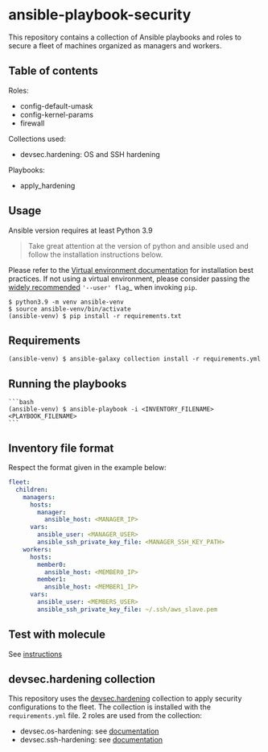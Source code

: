 # ansible-playbook-security

This repository contains a collection of Ansible playbooks and roles to secure a fleet of machines organized as managers and workers.

## Table of contents

Roles:
- config-default-umask
- config-kernel-params
- firewall

Collections used:
- devsec.hardening: OS and SSH hardening

Playbooks:
- apply_hardening

## Usage

Ansible version requires at least Python 3.9

> Take great attention at the version of python and ansible used and follow the installation instructions below.

Please refer to the [Virtual environment documentation](https://virtualenv.pypa.io/en/latest/) for installation best
practices. If not using a virtual environment, please consider passing the
[widely recommended](https://packaging.python.org/tutorials/installing-packages/#installing-to-the-user-site) `'--user' flag`_ when invoking ``pip``.

    $ python3.9 -m venv ansible-venv
    $ source ansible-venv/bin/activate
    (ansible-venv) $ pip install -r requirements.txt

## Requirements

    (ansible-venv) $ ansible-galaxy collection install -r requirements.yml

## Running the playbooks

    ```bash
    (ansible-venv) $ ansible-playbook -i <INVENTORY_FILENAME> <PLAYBOOK_FILENAME>
    ```

## Inventory file format

Respect the format given in the example below:

```yaml
fleet:
  children:
    managers:
      hosts:
        manager:
          ansible_host: <MANAGER_IP>
      vars:
        ansible_user: <MANAGER_USER>
        ansible_ssh_private_key_file: <MANAGER_SSH_KEY_PATH>
    workers:
      hosts:
        member0:
          ansible_host: <MEMBER0_IP>
        member1:
          ansible_host: <MEMBER1_IP>
      vars:
        ansible_user: <MEMBERS_USER>
        ansible_ssh_private_key_file: ~/.ssh/aws_slave.pem
```

## Test with molecule

See [instructions](./molecule/default/install.md)

## devsec.hardening collection

This repository uses the [devsec.hardening](https://galaxy.ansible.com/ui/repo/published/devsec/hardening/) collection to apply security configurations to the fleet. The collection is installed with the `requirements.yml` file.
2 roles are used from the collection:
- devsec.os-hardening: see [documentation](https://github.com/dev-sec/ansible-collection-hardening/tree/master/roles/os_hardening)
- devsec.ssh-hardening: see [documentation](https://github.com/dev-sec/ansible-collection-hardening/tree/master/roles/ssh_hardening)


